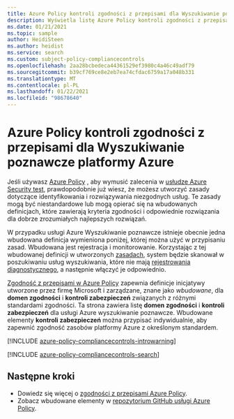 ```yaml
---
title: Azure Policy kontroli zgodności z przepisami dla Wyszukiwanie poznawcze platformy Azure
description: Wyświetla listę Azure Policy kontroli zgodności z przepisami, które są dostępne dla Wyszukiwanie poznawcze platformy Azure. Te wbudowane definicje zasad zapewniają typowe podejścia do zarządzania zgodnością zasobów platformy Azure.
ms.date: 01/21/2021
ms.topic: sample
author: HeidiSteen
ms.author: heidist
ms.service: search
ms.custom: subject-policy-compliancecontrols
ms.openlocfilehash: 2aa28bcbedeca44361529ef3980c4a46c49adf79
ms.sourcegitcommit: b39cf769ce8e2eb7ea74cfdac6759a17a048b331
ms.translationtype: MT
ms.contentlocale: pl-PL
ms.lasthandoff: 01/22/2021
ms.locfileid: "98678640"
---
```

# <a name="azure-policy-regulatory-compliance-controls-for-azure-cognitive-search"></a>Azure Policy kontroli zgodności z przepisami dla Wyszukiwanie poznawcze platformy Azure

Jeśli używasz [Azure Policy](../governance/policy/overview.md) , aby wymusić zalecenia w [usłudze Azure Security test](../security/benchmarks/introduction.md), prawdopodobnie już wiesz, że możesz utworzyć zasady dotyczące identyfikowania i rozwiązywania niezgodnych usług. Te zasady mogą być niestandardowe lub mogą opierać się na wbudowanych definicjach, które zawierają kryteria zgodności i odpowiednie rozwiązania dla dobrze zrozumiałych najlepszych rozwiązań.

W przypadku usługi Azure Wyszukiwanie poznawcze istnieje obecnie jedna wbudowana definicja wymieniona poniżej, której można użyć w przypisaniu zasad. Wbudowana jest rejestracja i monitorowanie. Korzystając z tej wbudowanej definicji w utworzonych [zasadach](../governance/policy/assign-policy-portal.md), system będzie skanował w poszukiwaniu usług wyszukiwania, które nie mają [rejestrowania diagnostycznego](search-monitor-logs.md), a następnie włączyć je odpowiednio.

[Zgodność z przepisami w Azure Policy](../governance/policy/concepts/regulatory-compliance.md) zapewnia definicje inicjatywy utworzone przez firmę Microsoft i zarządzane, znane jako _wbudowane_, dla **domen zgodności** i **kontroli zabezpieczeń** związanych z różnymi standardami zgodności. Ta strona zawiera listę **domen zgodności** i **kontroli zabezpieczeń** dla usługi Azure wyszukiwanie poznawcze. Wbudowane elementy **kontroli zabezpieczeń** można przypisać indywidualnie, aby zapewnić zgodność zasobów platformy Azure z określonym standardem.

[!INCLUDE [azure-policy-compliancecontrols-introwarning](../../includes/policy/standards/intro-warning.md)]

[!INCLUDE [azure-policy-compliancecontrols-search](../../includes/policy/standards/byrp/microsoft.search.md)]

## <a name="next-steps"></a>Następne kroki

- Dowiedz się więcej o [zgodności z przepisami Azure Policy](../governance/policy/concepts/regulatory-compliance.md).
- Zobacz wbudowane elementy w [repozytorium GitHub usługi Azure Policy](https://github.com/Azure/azure-policy).
